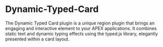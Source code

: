# Dynamic-Typed-Card
The Dynamic Typed Card plugin is a unique region plugin that brings an engaging and interactive element to your APEX applications. It combines static text and dynamic typing effects using the typed.js library, elegantly presented within a card layout.

